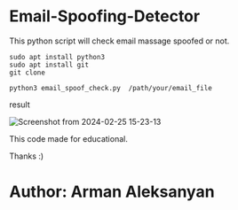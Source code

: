 # Email-Spoofing-Detector

This python script will check email massage spoofed or not.

```
sudo apt install python3
sudo apt install git
git clone

python3 email_spoof_check.py  /path/your/email_file
```
result

![Screenshot from 2024-02-25 15-23-13](https://github.com/arman-0201/Email-Spoofing-Detector/assets/145873155/a9714683-7e6f-4b5f-aeec-eba0bd5a61f9)


This code made for educational.

Thanks :)

# Author: Arman Aleksanyan

